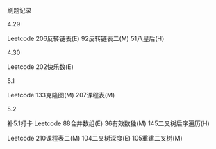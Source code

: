 刷题记录

4.29

Leetcode 206反转链表(E) 92反转链表二(M) 51八皇后(H)

4.30

Leetcode 202快乐数(E)

5.1

Leetcode 133克隆图(M) 207课程表(M)

5.2

补5.1打卡 Leetcode 88合并数组(E) 36有效数独(M) 145二叉树后序遍历(H)

Leetcode 210课程表二(M) 104二叉树深度(E)  105重建二叉树(M)
